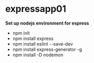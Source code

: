 # expressapp01
**Set up nodejs environment for espress**

 - npm init  
 - npm install express
 - npm install eslint --save-dev
 - npm install express-generator -g
 - npm install -D nodemon